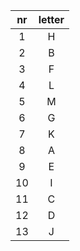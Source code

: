 | nr  | letter  |
| :--:| :-----: |
| 1   |    H    |
| 2   |    B    |
| 3   |    F    |
| 4   |    L    |
| 5   |    M    |
| 6   |    G    |
| 7   |    K    |
| 8   |    A    |
| 9   |    E    |
| 10  |    I    |
| 11  |    C    |
| 12  |    D    |
| 13  |    J    |
